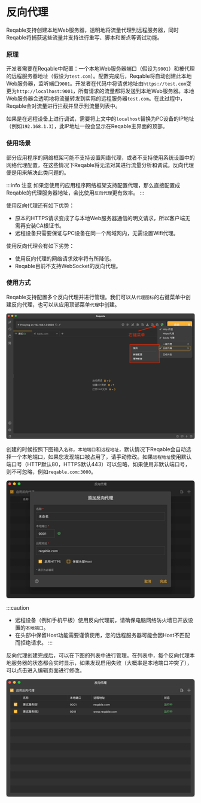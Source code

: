 # 反向代理

Reqable支持创建本地Web服务器，透明地将流量代理到远程服务器，同时Reqable将捕获这些流量并支持进行重写、脚本和断点等调试功能。

### 原理

开发者需要在Reqable中配置：一个本地Web服务器端口（假设为`9001`）和被代理的远程服务器地址（假设为`test.com`）。配置完成后，Reqable将自动创建此本地Web服务器，监听端口`9001`。开发者在代码中将请求地址由`https://test.com`变更为`http://localhost:9001`，所有请求的流量都将发送到本地Web服务器。本地Web服务器会透明地将流量转发到实际的远程服务器`test.com`。在此过程中，Reqable会对流量进行拦截并显示到流量列表中。

如果是在远程设备上进行调试，需要将上文中的`localhost`替换为PC设备的IP地址（例如`192.168.1.3`），此IP地址一般会显示在Reqable主界面的顶部。

### 使用场景

部分应用程序的网络框架可能不支持设置网络代理，或者不支持使用系统设置中的网络代理配置，在这些情况下Reqable将无法对其进行流量分析和调试。反向代理便是用来解决此类问题的。

:::info 注意
如果您使用的应用程序网络框架支持配置代理，那么直接配置成Reqable的代理服务器地址，会比使用`反向代理`更有效率。
:::

使用反向代理还有如下优势：
- 原本的HTTPS请求变成了与本地Web服务器通信的明文请求，所以客户端无需再安装CA根证书。
- 远程设备只需要保证与PC设备在同一个局域网内，无需设置Wifi代理。

使用反向代理会有如下劣势：
- 使用反向代理的网络请求效率将有所降低。
- Reqable目前不支持WebSocket的反向代理。

### 使用方式

Reqable支持配置多个反向代理并进行管理。我们可以从`代理图标`的右键菜单中创建反向代理，也可以从应用顶部菜单`代理`中创建。

![](arts/reverse_proxy_01.png)

创建的时候按照下图输入`名称`，`本地端口`和`远程地址`，默认情况下Reqable会自动选择一个本地端口，如果您发现端口被占用了，请手动修改。如果`远程地址`使用默认端口号（HTTP默认80，HTTPS默认443）可以忽略，如果使用非默认端口号，则不可忽略，例如`reqable.com:3000`。

![](arts/reverse_proxy_02.png)

:::caution
- 远程设备（例如手机平板）使用反向代理前，请确保电脑网络防火墙已开放设置的`本地端口`。
- 在头部中保留Host功能需要谨慎使用，您的远程服务器可能会因Host不匹配而拒绝请求。
:::

反向代理创建完成后，可以在下图的列表中进行管理。在列表中，每个反向代理本地服务器的状态都会实时显示，如果发现启用失败（大概率是本地端口冲突了），可以点击进入编辑页面进行修改。

![](arts/reverse_proxy_03.png)